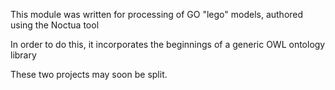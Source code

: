 This module was written for processing of GO "lego" models, authored using the Noctua tool

In order to do this, it incorporates the beginnings of a generic OWL ontology library

These two projects may soon be split.



